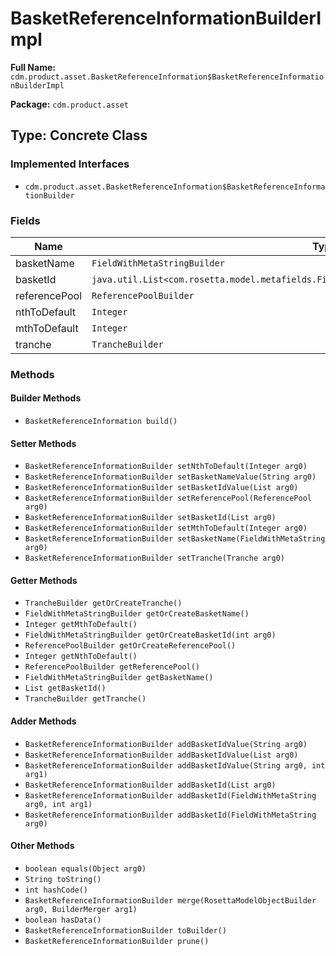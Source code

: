 # BasketReferenceInformationBuilderImpl

**Full Name:** `cdm.product.asset.BasketReferenceInformation$BasketReferenceInformationBuilderImpl`

**Package:** `cdm.product.asset`

## Type: Concrete Class

### Implemented Interfaces

- `cdm.product.asset.BasketReferenceInformation$BasketReferenceInformationBuilder`

### Fields

| Name | Type | Description |
|------|------|-------------|
| basketName | `FieldWithMetaStringBuilder` |  |
| basketId | `java.util.List<com.rosetta.model.metafields.FieldWithMetaString$FieldWithMetaStringBuilder>` |  |
| referencePool | `ReferencePoolBuilder` |  |
| nthToDefault | `Integer` |  |
| mthToDefault | `Integer` |  |
| tranche | `TrancheBuilder` |  |

### Methods

#### Builder Methods

- `BasketReferenceInformation build()`

#### Setter Methods

- `BasketReferenceInformationBuilder setNthToDefault(Integer arg0)`
- `BasketReferenceInformationBuilder setBasketNameValue(String arg0)`
- `BasketReferenceInformationBuilder setBasketIdValue(List arg0)`
- `BasketReferenceInformationBuilder setReferencePool(ReferencePool arg0)`
- `BasketReferenceInformationBuilder setBasketId(List arg0)`
- `BasketReferenceInformationBuilder setMthToDefault(Integer arg0)`
- `BasketReferenceInformationBuilder setBasketName(FieldWithMetaString arg0)`
- `BasketReferenceInformationBuilder setTranche(Tranche arg0)`

#### Getter Methods

- `TrancheBuilder getOrCreateTranche()`
- `FieldWithMetaStringBuilder getOrCreateBasketName()`
- `Integer getMthToDefault()`
- `FieldWithMetaStringBuilder getOrCreateBasketId(int arg0)`
- `ReferencePoolBuilder getOrCreateReferencePool()`
- `Integer getNthToDefault()`
- `ReferencePoolBuilder getReferencePool()`
- `FieldWithMetaStringBuilder getBasketName()`
- `List getBasketId()`
- `TrancheBuilder getTranche()`

#### Adder Methods

- `BasketReferenceInformationBuilder addBasketIdValue(String arg0)`
- `BasketReferenceInformationBuilder addBasketIdValue(List arg0)`
- `BasketReferenceInformationBuilder addBasketIdValue(String arg0, int arg1)`
- `BasketReferenceInformationBuilder addBasketId(List arg0)`
- `BasketReferenceInformationBuilder addBasketId(FieldWithMetaString arg0, int arg1)`
- `BasketReferenceInformationBuilder addBasketId(FieldWithMetaString arg0)`

#### Other Methods

- `boolean equals(Object arg0)`
- `String toString()`
- `int hashCode()`
- `BasketReferenceInformationBuilder merge(RosettaModelObjectBuilder arg0, BuilderMerger arg1)`
- `boolean hasData()`
- `BasketReferenceInformationBuilder toBuilder()`
- `BasketReferenceInformationBuilder prune()`

